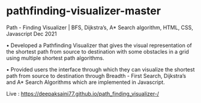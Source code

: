 # pathfinding-visualizer-master
Path - Finding Visualizer | BFS, Dijkstra’s, A* Search algorithm, HTML, CSS, Javascript Dec 2021

• Developed a Pathfinding Visualizer that gives the visual representation of the shortest path from source to destination
with some obstacles in a grid using multiple shortest path algorithms.

• Provided users the interface through which they can visualize the shortest path from source to destination through
Breadth - First Search, Dijkstra’s and A* Search Algorithms which are implemented in Javascript.

Live : https://deepaksaini77.github.io/path_finding_visualizer-/

